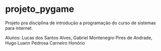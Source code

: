 # projeto_pygame
Projeto pra disciplina de introdução a programação do curso de sistemas para internet.

Alunos: Lucas dos Santos Alves, Gabriel Montenegro Pires de Andrade, Hugo Luann Pedrosa Carneiro Honório

